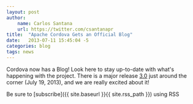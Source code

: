 ```yaml
---
layout: post
author:
    name: Carlos Santana
    url: https://twitter.com/csantanapr
title:  "Apache Cordova Gets an Official Blog"
date:   2013-07-11 15:45:04 -5
categories: blog
tags: news
---
```


Cordova now has a Blog! Look here to stay up-to-date with what's happening with the project.
There is a major release [3.0](https://issues.apache.org/jira/browse/CB/fixforversion/12322491)
just around the corner (July 19, 2013), and we are really excited about it!

Be sure to [subscribe]({{ site.baseurl }}{{ site.rss_path }}) using RSS

